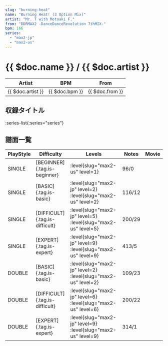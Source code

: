 ```yaml
---
slug: "burning-heat"
name: "Burning Heat! (3 Option Mix)"
artist: "Mr. T with Motoaki F."
from: "DDRMAX2 -DanceDanceRevolution 7thMIX-"
bpm: 166
series:
  - "max2-jp"
  - "max2-us"
---
```


# {{ $doc.name }} / {{ $doc.artist }}

|Artist|BPM|From|
|------|---|----|
|{{ $doc.artist }}|{{ $doc.bpm }}|{{ $doc.from }}|

## 収録タイトル

:series-list{:series="series"}

## 譜面一覧

|PlayStyle|Difficulty|Levels|Notes|Movie|
|---------|----------|------|-----|-----|
|SINGLE|[BEGINNER]{.tag.is-beginner}|:level{slug="max2-us" level=1}|96/0||
|SINGLE|[BASIC]{.tag.is-basic}|:level{slug="max2-jp" level=2} :level{slug="max2-us" level=2}|116/12||
|SINGLE|[DIFFICULT]{.tag.is-difficult}|:level{slug="max2-jp" level=5} :level{slug="max2-us" level=5}|200/29||
|SINGLE|[EXPERT]{.tag.is-expert}|:level{slug="max2-jp" level=9} :level{slug="max2-us" level=9}|413/5||
|DOUBLE|[BASIC]{.tag.is-basic}|:level{slug="max2-jp" level=2} :level{slug="max2-us" level=2}|109/23||
|DOUBLE|[DIFFICULT]{.tag.is-difficult}|:level{slug="max2-jp" level=6} :level{slug="max2-us" level=6}|200/22||
|DOUBLE|[EXPERT]{.tag.is-expert}|:level{slug="max2-jp" level=9} :level{slug="max2-us" level=9}|314/1||
